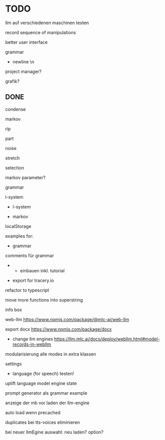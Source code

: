 # TODO

llm auf verschiedenen maschinen testen

record sequence of manipulations

better user interface

grammar

- newline \n

project manager?

grafik?


## DONE

condense

markov

rip

part

noise

stretch

selection

markov parameter?

grammar

l-system

- l-system

- markov

localStorage

examples for:
- grammar

comments für grammar

- + einbauen inkl. tutorial

- export for tracery.io

refactor to typescript

move more functions into superstring

info box

web-llm
https://www.npmjs.com/package/@mlc-ai/web-llm

export docx
https://www.npmjs.com/package/docx

- change llm engines
https://llm.mlc.ai/docs/deploy/webllm.html#model-records-in-webllm


modularisierung
alle modes in extra klassen

settings
- language (for speech)
testen!

uplift language model engine state

prompt generator als grammar example

anzeige der mb vor laden der llm-engine

auto load wenn precached

duplicates bei tts-voices eliminieren

bei neuer llmEgine auswahl:
neu laden?
option?